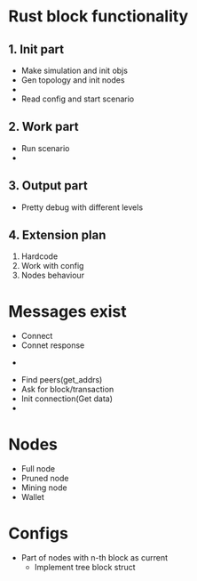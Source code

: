 # Rust block functionality 

## 1. Init part
* Make simulation and init objs
* Gen topology and init nodes
* 
* Read config and start scenario
## 2. Work part
* Run scenario
* 
## 3. Output part
* Pretty debug with different levels

## 4. Extension plan
1. Hardcode
2. Work with config
3. Nodes behaviour

# Messages exist
* Connect
* Connet response
- 
* Find peers(get_addrs)
* Ask for block/transaction
* Init connection(Get data)
* 

# Nodes
* Full node
* Pruned node
* Mining node
* Wallet

# Configs
* Part of nodes with n-th block as current
  - Implement tree block struct